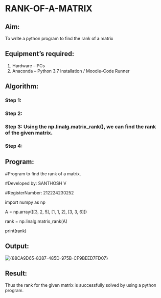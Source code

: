 # RANK-OF-A-MATRIX
## Aim:
To write a python program to find the rank of a matrix
## Equipment’s required:
1. 	Hardware – PCs
2. 	Anaconda – Python 3.7 Installation / Moodle-Code Runner
## Algorithm:
### Step 1: 
### Step 2: 
### Step 3: Using the np.linalg.matrix_rank(), we can find the rank of the given matrix.
### Step 4: 
## Program:
#Program to find the rank of a matrix.

#Developed by: SANTHOSH V

#RegisterNumber: 212224230252

import numpy as np

A = np.array([[3, 2, 5], 
              [1, 1, 2], 
              [3, 3, 6]])

rank = np.linalg.matrix_rank(A)

print(rank)

## Output:
![{88CA9D65-8387-485D-975B-CF9BEED7FD07}](https://github.com/user-attachments/assets/8927cc8e-e638-4289-84aa-e96d13bf3afb)

## Result:
Thus the rank for the given matrix is successfully solved by  using a python program.

